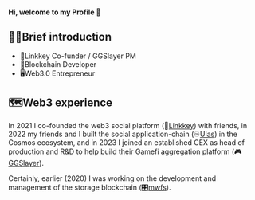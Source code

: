 #### Hi, welcome to my Profile 👋

<!--
**meta-bowen/meta-bowen** is a ✨ _special_ ✨ repository because its `README.md` (this file) appears on your GitHub profile.

Here are some ideas to get you started:

- 🔭 I’m currently working on ...
- 🌱 I’m currently learning ...
- 👯 I’m looking to collaborate on ...
- 🤔 I’m looking for help with ...
- 💬 Ask me about ...
- 📫 How to reach me: ...
- 😄 Pronouns: ...
- ⚡ Fun fact: ...
-->

## 👨‍💻Brief introduction

- 🔭Linkkey Co-funder / GGSlayer PM
- 🔗Blockchain Developer
- 🖥️Web3.0 Entrepreneur



## 🗺️Web3 experience

In 2021 I co-founded the web3 social platform (🔑[Linkkey](https://linkkey.io)) with friends, in 2022 my friends and I built the social application-chain (♾️[Ulas](https://ulas.network)) in the Cosmos ecosystem, and in 2023 I joined an established CEX as head of production and R&D to help build their Gamefi aggregation platform (🎮[GGSlayer](https://ggslayer.io)).

Certainly, earlier (2020) I was working on the development and management of the storage blockchain (🎛️[mwfs](https://mw.run)).
